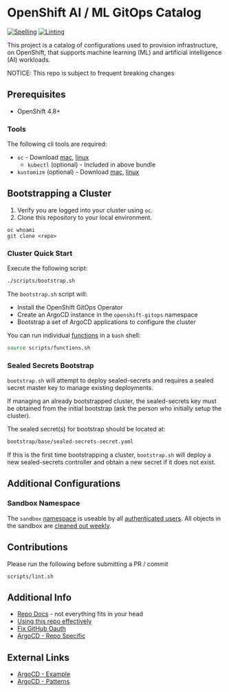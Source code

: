# OpenShift AI / ML GitOps Catalog

[![Spelling](https://github.com/codekow/demo-ai-gitops-catalog/actions/workflows/spellcheck.yaml/badge.svg)](https://github.com/codekow/demo-ai-gitops-catalog/actions/workflows/spellcheck.yaml)
[![Linting](https://github.com/codekow/demo-ai-gitops-catalog/actions/workflows/linting.yaml/badge.svg)](https://github.com/codekow/demo-ai-gitops-catalog/actions/workflows/linting.yaml)

This project is a catalog of configurations used to provision infrastructure, on 
OpenShift, that supports machine learning (ML) and artificial intelligence (AI) workloads.

NOTICE: This repo is subject to frequent breaking changes

## Prerequisites

- OpenShift 4.8+

### Tools

The following cli tools are required:

- `oc` - Download [mac](https://formulae.brew.sh/formula/openshift-cli), [linux](https://mirror.openshift.com/pub/openshift-v4/clients)
  - `kubectl` (optional) - Included in above bundle
- `kustomize` (optional) - Download [mac](https://formulae.brew.sh/formula/kustomize), [linux](https://github.com/kubernetes-sigs/kustomize/releases)

## Bootstrapping a Cluster

1. Verify you are logged into your cluster using `oc`.
1. Clone this repository to your local environment.

```
oc whoami
git clone <repo>
```

### Cluster Quick Start

Execute the following script:

```sh
./scripts/bootstrap.sh
```

The `bootstrap.sh` script will:

- Install the OpenShift GitOps Operator
- Create an ArgoCD instance in the `openshift-gitops` namespace
- Bootstrap a set of ArgoCD applications to configure the cluster

You can run individual [functions](scripts/functions.sh) in a `bash` shell:

```sh
source scripts/functions.sh
```

### Sealed Secrets Bootstrap

`bootstrap.sh` will attempt to deploy sealed-secrets and requires a sealed secret master key to manage existing deployments.  

If managing an already bootstrapped cluster, the sealed-secrets key must be obtained from the initial bootstrap (ask the person who initially setup the cluster).

The sealed secret(s) for bootstrap should be located at:

```sh
bootstrap/base/sealed-secrets-secret.yaml
```

If this is the first time bootstrapping a cluster, `bootstrap.sh` will deploy a new sealed-secrets controller and obtain a new secret if it does not exist.

## Additional Configurations

### Sandbox Namespace

The `sandbox` [namespace](components/configs/namespaces/instance/sandbox/namespace.yaml) is useable by all [authenticated users](components/configs/namespaces/instance/sandbox/rolebinding-edit.yaml). All objects in the sandbox are [cleaned out weekly](components/configs/simple/sandbox-cleanup/sandbox-cleanup-cj.yml).

## Contributions

Please run the following before submitting a PR / commit

```
scripts/lint.sh
```

## Additional Info

- [Repo Docs](docs) - not everything fits in your head
- [Using this repo effectively](docs/APPS.md)
- [Fix GitHub Oauth](docs/LOGIN.md)
- [ArgoCD - Repo Specific](docs/ARGOCD.md)

## External Links

- [ArgoCD - Example](https://github.com/gnunn-gitops/cluster-config)
- [ArgoCD - Patterns](https://github.com/gnunn-gitops/standards)
